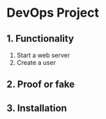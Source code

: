 # DevOps Project

## 1. Functionality

1. Start a web server
2. Create a user


## 2. Proof or fake


## 3. Installation